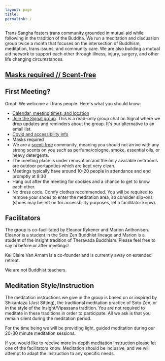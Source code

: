 ```yaml
---
layout: page
title:
permalink: /
---
```


Trans Sangha fosters trans community grounded in mutual aid while following in the tradition of the Buddha. We run a meditation and discussion group twice a month that focuses on the intersection of Buddhism, meditation, trans issues, and community care. We are also building a mutual aid network to support each other through illness, injury, surgery, and other life changing circumstances. 


## [Masks required // Scent-free](/accessibility)

## First Meeting?

Great! We welcome all trans people. Here's what you should know:

* [Calendar, meeting times, and location](/schedule)
* [Join the Signal group](/contact). This is a read-only group chat on Signal where we drop updates and reminders about the group. It's our alternative to an email list.
* [Covid and accessibility info](/accessibility)
* Masks required
* We are a [scent-free](/accessibility#accessibility) community, meaning you should not arrive with any strong scents on you such as perfume/cologne, smoke, essential oils, or heavy detergents. 
* The meeting place is under renovation and the only available restrooms are outdoor portapoties which are kept very clean.
* Meetings typically have around 10-20 people in attendance and end promptly at 8:30
* Hang out after the meeting for cookies and a chance to get to know each other.
* No dress code. Comfy clothes recommended. You will be required to remove your shoes to enter the meditation area, so consider slip-ons (shoes may be left on for accessbility purposes, let a facillitator know).

## Facilitators

The group is co-facilitated by Eleanor Rykener and Marion Anthonisen. Eleanor is a student in the Soto Zen Buddhist lineage and Marion is a student of the Insight tradition of Theravada Buddhism. Please feel free to say hi before or after meetings! 

Kei Claire Van Arnam is a co-founder and is currently away on extended retreat.

We are not Buddhist teachers.

## Meditation Style/Instruction

The meditation instructions we give in the group is based on or inspired by Shikantaza (Just Sitting), the traditional meditation practice of Soto Zen, or in the style of the Insight/Vipassana tradition. You are not required to meditate in these traditions in order to participate. All we ask is that you remain silent during the meditation period. 

For the time being we will be providing light, guided meditation during our 20-30 minute meditation sessions.

If you would like to receive more in-depth meditation instruction please let one of the facilitators know. Meditation should be inclusive, and we will attempt to adapt the instruction to any specific needs.


